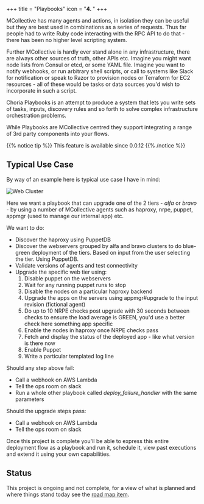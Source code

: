 +++
title = "Playbooks"
icon = "<b>4. </b>"
+++

MCollective has many agents and actions, in isolation they can be useful but they are best used in combinations as a series of requests.  Thus far people had to write Ruby code interacting with the RPC API to do that - there has been no higher level scripting system.

Further MCollective is hardly ever stand alone in any infrastructure, there are always other sources of truth, other APIs etc.  Imagine you might want node lists from Consul or etcd, or some YAML file.  Imagine you want to notify webhooks, or run arbitrary shell scripts, or call to systems like Slack for notification or speak to Razor to provision nodes or Terraform for EC2 resources - all of these would be tasks or data sources you'd wish to incorporate in such a script.

Choria Playbooks is an attempt to produce a system that lets you write sets of tasks, inputs, discovery rules and so forth to solve complex infrastructure orchestration problems.

While Playbooks are MCollective centred they support integrating a range of 3rd party components into your flows.

{{% notice tip %}}
This feature is available since 0.0.12
{{% /notice %}}

## Typical Use Case

By way of an example here is typical use case I have in mind:

![Web Cluster](../playbooks-use-case.png)

Here we want a playbook that can upgrade one of the 2 tiers - *alfa* or *bravo* - by using a number of MCollective agents such as haproxy, nrpe, puppet, appmgr (used to manage our internal app) etc.

We want to do:

  * Discover the haproxy using PuppetDB
  * Discover the webservers grouped by alfa and bravo clusters to do blue-green deployment of the tiers. Based on input from the user selecting the tier. Using PuppetDB.
  * Validate versions of agents and test connectivity
  * Upgrade the specific web tier using:
    1. Disable puppet on the webservers
    1. Wait for any running puppet runs to stop
    1. Disable the nodes on a particular haproxy backend
    1. Upgrade the apps on the servers using appmgr#upgrade to the input revision (fictional agent)
    1. Do up to 10 NRPE checks post upgrade with 30 seconds between checks to ensure the load average is GREEN, you'd use a better check here something app specific
    1. Enable the nodes in haproxy once NRPE checks pass
    1. Fetch and display the status of the deployed app - like what version is there now
    1. Enable Puppet
    1. Write a particular templated log line

Should any step above fail:

  * Call a webhook on AWS Lambda
  * Tell the ops room on slack
  * Run a whole other playbook called *deploy_failure_handler* with the same parameters

Should the upgrade steps pass:

  * Call a webhook on AWS Lambda
  * Tell the ops room on slack

Once this project is complete you'll be able to express this entire deployment flow as a playbook and run it, schedule it, view past executions and extend it using your own capabilities.

## Status

This project is ongoing and not complete, for a view of what is planned and where things stand today see the [road map item](/docs/roadmap/playbooks/).
